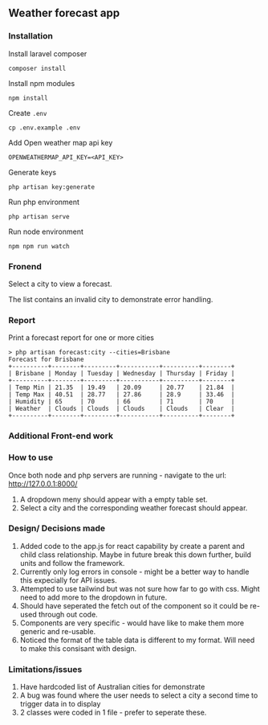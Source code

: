 ## Weather forecast app

### Installation 

Install laravel composer
```
composer install
```

Install npm modules
```
npm install
```

Create `.env`

```
cp .env.example .env
```


Add Open weather map api key

```
OPENWEATHERMAP_API_KEY=<API_KEY>
```

Generate keys
```
php artisan key:generate
```



Run php environment

```
php artisan serve
```

Run node environment
```
npm npm run watch
```


### Fronend

Select a city to view a forecast. 

The list contains an invalid city to demonstrate error handling.

### Report

Print a forecast report for one or more cities
 
```
> php artisan forecast:city --cities=Brisbane
Forecast for Brisbane
+----------+--------+---------+-----------+----------+--------+
| Brisbane | Monday | Tuesday | Wednesday | Thursday | Friday |
+----------+--------+---------+-----------+----------+--------+
| Temp Min | 21.35  | 19.49   | 20.09     | 20.77    | 21.84  |
| Temp Max | 40.51  | 28.77   | 27.86     | 28.9     | 33.46  |
| Humidity | 65     | 70      | 66        | 71       | 70     |
| Weather  | Clouds | Clouds  | Clouds    | Clouds   | Clear  |
+----------+--------+---------+-----------+----------+--------+
```


### Additional Front-end work

### How to use
Once both node and php servers are running - navigate to the url: http://127.0.0.1:8000/
1. A dropdown meny should appear with a empty table set.
2. Select a city and the corresponding weather forecast should appear.

### Design/ Decisions made
1. Added code to the app.js for react capability by create a parent and child class relationship. Maybe in future break this down further, build units and follow the framework.
2. Currently only log errors in console - might be a better way to handle this expecially for API issues.
3. Attempted to use tailwind but was not sure how far to go with css. Might need to add more to the dropdown in future.
4. Should have seperated the fetch out of the component so it could be re-used through out code.
5. Components are very specific - would have like to make them more generic and re-usable.
6. Noticed the format of the table data is different to my format. Will need to make this consisant with design.

### Limitations/issues
1. Have hardcoded list of Australian cities for demonstrate
2. A bug was found where the user needs to select a city a second time to trigger data in to display
3. 2 classes were coded in 1 file - prefer to seperate these.





